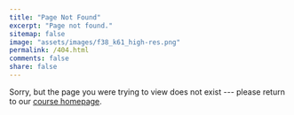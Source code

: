 ```yaml
---
title: "Page Not Found"
excerpt: "Page not found."
sitemap: false
image: "assets/images/f38_k61_high-res.png"
permalink: /404.html
comments: false
share: false
---
```


Sorry, but the page you were trying to view does not exist --- please return to our [course homepage](http://biologicalmodeling.org).
